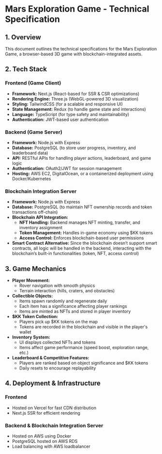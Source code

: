 # Mars Exploration Game - Technical Specification

## **1. Overview**

This document outlines the technical specifications for the Mars Exploration Game, a browser-based 3D game with blockchain-integrated assets.

## **2. Tech Stack**

### **Frontend** (Game Client)

- **Framework:** Next.js (React-based for SSR & CSR optimizations)
- **Rendering Engine:** Three.js (WebGL-powered 3D visualization)
- **Styling:** TailwindCSS (for a scalable and responsive UI)
- **State Management:** Redux (to handle game state and interactions)
- **Language:** TypeScript (for type safety and maintainability)
- **Authentication:** JWT-based user authentication

### **Backend** (Game Server)

- **Framework:** Node.js with Express
- **Database:** PostgreSQL (to store user progress, inventory, and leaderboard data)
- **API:** RESTful APIs for handling player actions, leaderboard, and game logic
- **Authentication:** OAuth2/JWT for session management
- **Hosting:** AWS EC2, DigitalOcean, or a containerized deployment using Docker/Kubernetes

### **Blockchain Integration Server**

- **Framework:** Node.js with Express
- **Database:** PostgreSQL (to maintain NFT ownership records and token transactions off-chain)
- **Blockchain API Integration:**
  - **NFT Handling:** Backend manages NFT minting, transfer, and inventory assignment
  - **Token Management:** Handles in-game economy using $KK tokens
  - **Access Control:** Enforces blockchain-based user permissions
- **Smart Contract Alternative:** Since the blockchain doesn’t support smart contracts, all logic will be handled in the backend, interacting with the blockchain’s built-in functionalities (token, NFT, access control)

## **3. Game Mechanics**

- **Player Movement:**
  - Rover navigation with smooth physics
  - Terrain interaction (hills, craters, and obstacles)
- **Collectible Objects:**
  - Items spawn randomly and regenerate daily
  - Each item has a significance affecting player rankings
  - Items are minted as NFTs and stored in player inventory
- **$KK Token Collection:**
  - Players pick up $KK tokens on the map
  - Tokens are recorded in the blockchain and visible in the player's wallet
- **Inventory System:**
  - UI displays collected NFTs and tokens
  - Items affect game performance (speed boost, exploration range, etc.)
- **Leaderboard & Competitive Features:**
  - Players are ranked based on object significance and $KK tokens
  - Daily resets to encourage replayability

## **4. Deployment & Infrastructure**

### **Frontend**

- Hosted on Vercel for fast CDN distribution
- Next.js SSR for efficient rendering

### **Backend & Blockchain Integration Server**

- Hosted on AWS using Docker
- PostgreSQL hosted on AWS RDS
- Load balancing with AWS loadbalancer
